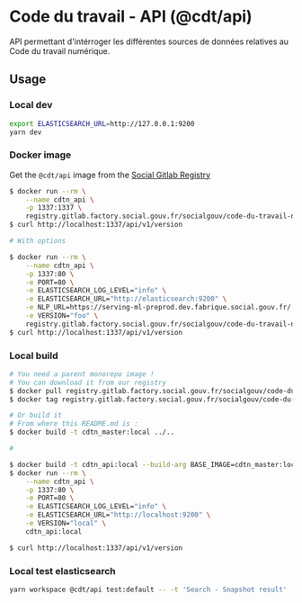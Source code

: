 # Code du travail - API (@cdt/api)

API permettant d'intérroger les différentes sources de données relatives au Code du travail numérique.

## Usage

### Local dev

```sh
export ELASTICSEARCH_URL=http://127.0.0.1:9200
yarn dev
```

### Docker image

Get the `@cdt/api` image from the [Social Gitlab Registry](https://gitlab.factory.social.gouv.fr/SocialGouv/code-du-travail-numerique/container_registry)

```sh
$ docker run --rm \
    --name cdtn_api \
    -p 1337:1337 \
    registry.gitlab.factory.social.gouv.fr/socialgouv/code-du-travail-numerique/api:<commit hash>
$ curl http://localhost:1337/api/v1/version

# With options

$ docker run --rm \
    --name cdtn_api \
    -p 1337:80 \
    -e PORT=80 \
    -e ELASTICSEARCH_LOG_LEVEL="info" \
    -e ELASTICSEARCH_URL="http://elasticsearch:9200" \
    -e NLP_URL=https://serving-ml-preprod.dev.fabrique.social.gouv.fr/ \
    -e VERSION="foo" \
    registry.gitlab.factory.social.gouv.fr/socialgouv/code-du-travail-numerique/api:<commit hash>
$ curl http://localhost:1337/api/v1/version
```

### Local build

```sh
# You need a parent monorepo image !
# You can download it from our registry
$ docker pull registry.gitlab.factory.social.gouv.fr/socialgouv/code-du-travail-numerique:<commit hash>
$ docker tag registry.gitlab.factory.social.gouv.fr/socialgouv/code-du-travail-numerique:<commit hash> cdtn_master:local

# Or build it
# From where this README.md is :
$ docker build -t cdtn_master:local ../..

#

$ docker build -t cdtn_api:local --build-arg BASE_IMAGE=cdtn_master:local .
$ docker run --rm \
    --name cdtn_api \
    -p 1337:80 \
    -e PORT=80 \
    -e ELASTICSEARCH_LOG_LEVEL="info" \
    -e ELASTICSEARCH_URL="http://localhost:9200" \
    -e VERSION="local" \
    cdtn_api:local

$ curl http://localhost:1337/api/v1/version
```

### Local test elasticsearch

```sh
yarn workspace @cdt/api test:default -- -t 'Search - Snapshot result'
```
